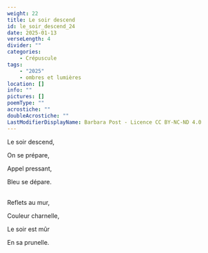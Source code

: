 ```yaml
---
weight: 22
title: Le soir descend
id: le_soir_descend_24
date: 2025-01-13
verseLength: 4
divider: ""
categories:
    - Crépuscule
tags:
    - "2025"
    - ombres et lumières
location: []
info: ""
pictures: []
poemType: ""
acrostiche: ""
doubleAcrostiche: ""
LastModifierDisplayName: Barbara Post - Licence CC BY-NC-ND 4.0
---
```

Le soir descend,

On se prépare,

Appel pressant,

Bleu se dépare.

 \
Reflets au mur,

Couleur charnelle,

Le soir est mûr

En sa prunelle.

